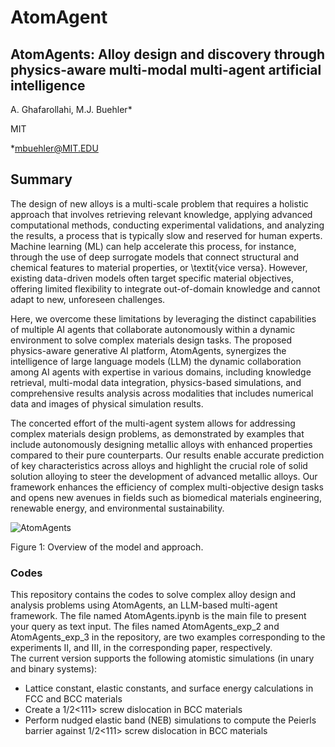 # AtomAgent

## AtomAgents: Alloy design and discovery through physics-aware multi-modal multi-agent artificial intelligence

A. Ghafarollahi, M.J. Buehler*

MIT

*mbuehler@MIT.EDU

## Summary

The design of new alloys is a multi-scale problem that requires a holistic approach that involves retrieving relevant knowledge, applying advanced computational methods, conducting experimental validations, and analyzing the results, a process that is typically slow and reserved for human experts. Machine learning (ML) can help accelerate this process, for instance, through the use of deep surrogate models that connect structural and chemical features to material properties, or \textit{vice versa}. However, existing data-driven models often target specific material objectives, offering limited flexibility to integrate out-of-domain knowledge and cannot adapt to new, unforeseen challenges. 

Here, we overcome these limitations by leveraging the distinct capabilities of multiple AI agents that collaborate autonomously within a dynamic environment to solve complex materials design tasks. The proposed physics-aware generative AI platform, AtomAgents, synergizes the intelligence of large language models (LLM) the dynamic collaboration among AI agents with expertise in various domains, including knowledge retrieval, multi-modal data integration, physics-based simulations, and comprehensive results analysis across modalities that includes numerical data and images of physical simulation results. 

The concerted effort of the multi-agent system allows for addressing complex materials design problems, as demonstrated by examples that include autonomously designing metallic alloys with enhanced properties compared to their pure counterparts. Our results enable accurate prediction of key characteristics across alloys and highlight the crucial role of solid solution alloying to steer the development of advanced metallic alloys. Our framework enhances the efficiency of complex multi-objective design tasks and opens new avenues in fields such as biomedical materials engineering, renewable energy, and environmental sustainability.

![AtomAgents](https://github.com/user-attachments/assets/e8e74ebe-5bac-49b9-846c-c2c84d679cb6)

Figure 1: Overview of the model and approach. 

### Codes
This repository contains the codes to solve complex alloy design and analysis problems using AtomAgents, an LLM-based multi-agent framework. The file named AtomAgents.ipynb is the main file to present your query as text input. The files named AtomAgents_exp_2 and AtomAgents_exp_3 in the repository, are two examples corresponding to the experiments II, and III, in the corresponding paper, respectively.   
The current version supports the following atomistic simulations (in unary and binary systems):
- Lattice constant, elastic constants, and surface energy calculations in FCC and BCC materials
- Create a 1/2<111> screw dislocation in BCC materials
- Perform nudged elastic band (NEB) simulations to compute the Peierls barrier against 1/2<111> screw dislocation in BCC materials 

